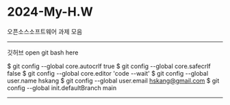 # 2024-My-H.W
오픈소스소프트웨어 과제 모음


--------------------------------------------------------------------------------
깃허브 open git bash here 

$ git config --global core.autocrlf true
$ git config --global core.safecrlf false
$ git config --global core.editor 'code --wait'
$ git config --global user.name hskang
$ git config --global user.email hskang@gmail.com
$ git config --global init.defaultBranch main

--------------------------------------------------------------------------------

